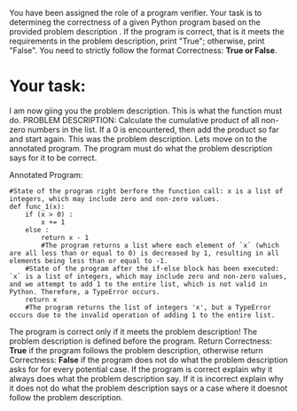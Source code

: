 
You have been assigned the role of a program verifier. Your task is to determineg the correctness of a given Python program based on the provided problem description . If the program is correct, that is it meets the requirements in the problem description, print "True"; otherwise, print "False". You need to strictly follow the format Correctness: **True or False**.

# Your task:
I am now giing you the problem description. This is what the function must do.
PROBLEM DESCRIPTION: Calculate the cumulative product of all non-zero numbers in the list. If a 0 is encountered, then add the product so far and start again.
This was the problem description. Lets move on to the  annotated program. The program must do what the problem description says for it to be correct.

Annotated Program:
```
#State of the program right berfore the function call: x is a list of integers, which may include zero and non-zero values.
def func_1(x):
    if (x > 0) :
        x += 1
    else :
        return x - 1
        #The program returns a list where each element of `x` (which are all less than or equal to 0) is decreased by 1, resulting in all elements being less than or equal to -1.
    #State of the program after the if-else block has been executed: `x` is a list of integers, which may include zero and non-zero values, and we attempt to add 1 to the entire list, which is not valid in Python. Therefore, a TypeError occurs.
    return x
    #The program returns the list of integers 'x', but a TypeError occurs due to the invalid operation of adding 1 to the entire list.

```
The program is correct only if it meets the problem description! The problem description is defined before the program.  Return Correctness: **True** if the program follows the problem description, otherwise return Correctness: **False** if the program does not do what the problem description asks for for every potential case.
If the program is correct explain why it always does what the problem description say. If it is incorrect explain why it does not do what the problem description says or a case where it doesnot follow the problem description.
